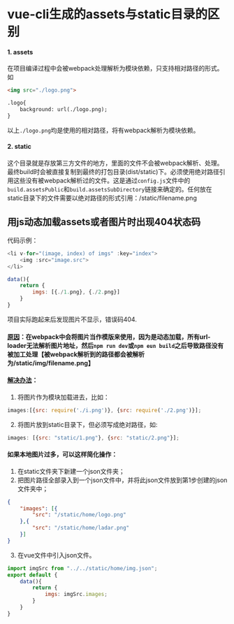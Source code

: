 # vue-cli生成的assets与static目录的区别
#### 1. **assets**
在项目编译过程中会被webpack处理解析为模块依赖，只支持相对路径的形式。如
```html
<img src="./logo.png">

.logo{
    background: url(./logo.png);
}
```
以上`./logo.png`均是使用的相对路径，将有webpack解析为模块依赖。
#### 2. **static**
这个目录就是存放第三方文件的地方，里面的文件不会被webpack解析、处理。最终build时会被直接复制到最终的打包目录(dist/static)下。必须使用绝对路径引用这些没有被webpack解析过的文件。这是通过`config.js`文件中的`build.assetsPublic`和`build.assetsSubDirectory`链接来确定的。任何放在static目录下的文件需要以绝对路径的形式引用：/static/filename.png

## 用js动态加载assets或者图片时出现404状态码
代码示例：
```javascript
<li v-for="(image, index) of imgs" :key="index">
    <img :src="image.src">
</li>

data(){
    return {
        imgs: [{./1.png}, {./2.png}]
    }
}
```
项目实际跑起来后发现图片不显示，错误码404.  
#### **[原因](#)**：在webpack中会将图片当作模版来使用，因为是动态加载，所有url-loader无法解析图片地址，然后`npm run dev`或`npm eun build`之后导致路径没有被加工处理【被webpack解析到的路径都会被解析为/static/img/filename.png】

#### **[解决办法](#)**：
1. 将图片作为模块加载进去，比如：  
```javascript
images:[{src: require('./i.png')}, {src: require('./2.png')}];
```
2. 将图片放到static目录下，但必须写成绝对路径，如:
```javascript
images: [{src: "static/1.png"}, {src: "static/2.png"}];
```
#### 如果本地图片过多，可以这样简化操作：
1. 在static文件夹下新建一个json文件夹；
2. 把图片路径全部录入到一个json文件中，并将此json文件放到第1步创建的json文件夹中；
```json
{
    "images": [{
        "src": "/static/home/logo.png"
    },{
        "src": "/static/home/ladar.png"
    }]
}
```
3. 在vue文件中引入json文件。
```javascript
import imgSrc from "../../static/home/img.json";
export default {
    data(){
        return {
            imgs: imgSrc.images;
        }
    }
}
```